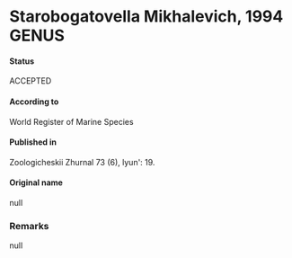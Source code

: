 Starobogatovella Mikhalevich, 1994 GENUS
=======

#### Status
ACCEPTED

#### According to
World Register of Marine Species

#### Published in
Zoologicheskii Zhurnal 73 (6), lyun': 19.

#### Original name
null

### Remarks
null